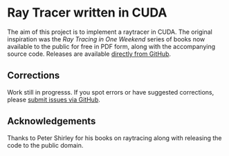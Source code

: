 Ray Tracer written in CUDA
====================================================================================================
The aim of this project is to implement a raytracer in CUDA.
The original inspiration was the _Ray Tracing in One Weekend_ series of books now available to the public for free in PDF
form, along with the accompanying source code. Releases are available [directly from GitHub].


## Corrections
Work still in progresss. 
If you spot errors or have suggested corrections, please [submit issues via GitHub].

Acknowledgements
-----------------
Thanks to Peter Shirley for his books on raytracing along with releasing the code to the public domain.


[directly from GitHub]:       https://github.com/petershirley/raytracingtherestofyourlife/releases/
[submit issues via GitHub]:   https://github.com/HomeroRR/raytracing_in_cuda/issues/
